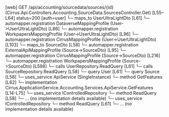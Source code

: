 [web] GET /api/accounting/sourcedata/sources/{id}  (Cirrus.Api.Controllers.Accounting.SourceData.SourcesController.Get)  [L55–L64] status=200 [auth=user]
  └─ maps_to UserUltraLightDto [L61]
    └─ automapper.registration DataverseMappingProfile (User->UserUltraLightDto) [L86]
    └─ automapper.registration WorkpapersMappingProfile (User->UserUltraLightDto) [L96]
    └─ automapper.registration CirrusMappingProfile (User->UserUltraLightDto) [L103]
  └─ maps_to SourceDto [L58]
    └─ automapper.registration ExternalApiMappingProfile (Source->SourceDto) [L95]
    └─ automapper.registration CirrusMappingProfile (Source->SourceDto) [L216]
    └─ automapper.registration WorkpapersMappingProfile (Source->SourceDto) [L598]
  └─ calls UserRepository.ReadQuery [L61]
  └─ calls SourceRepository.ReadQuery [L58]
  └─ query User [L61]
  └─ query Source [L58]
  └─ uses_service ApiService (SingleInstance)
    └─ method GetFeatures [L62]
      └─ implementation Cirrus.ApplicationService.Accounting.Services.ApiService.GetFeatures [L14-L75]
  └─ uses_service IControlledRepository<Source>
    └─ method ReadQuery [L58]
      └─ ... (no implementation details available)
  └─ uses_service IControlledRepository<User>
    └─ method ReadQuery [L61]
      └─ ... (no implementation details available)

